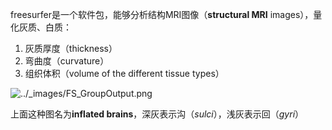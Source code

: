 freesurfer是一个软件包，能够分析结构MRI图像（**structural MRI** images），量化灰质、白质：

1. 灰质厚度（thickness）
2. 弯曲度（curvature）
3. 组织体积（volume of the different tissue types）

<img src="https://andysbrainbook.readthedocs.io/en/latest/_images/FS_GroupOutput.png" alt="../_images/FS_GroupOutput.png"  />

上面这种图名为**inflated brains**，深灰表示沟（*sulci*），浅灰表示回（*gyri*）

